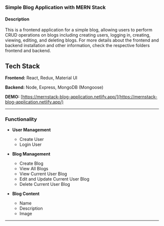 ### Simple Blog Application with MERN Stack

#### Description
This is a frontend application for a simple blog, allowing users to perform CRUD operations on blogs including creating users, logging in, creating, viewing, editing, and deleting blogs. For more details about the frontend and backend installation and other information, check the respective folders frontend and backend.

## Tech Stack

**Frontend:** React, Redux, Material UI

**Backend:** Node, Express, MongoDB (Mongoose)

**DEMO:** [https://mernstack-blog-application.netlify.app/](https://mernstack-blog-application.netlify.app/)

---

### Functionality

- **User Management**
  - Create User
  - Login User

- **Blog Management**
  - Create Blog
  - View All Blogs
  - View Current User Blog
  - Edit and Update Current User Blog
  - Delete Current User Blog

- **Blog Content**
  - Name
  - Description
  - Image

---
